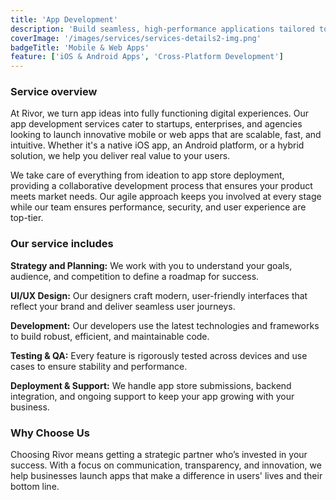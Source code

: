 ```yaml
---
title: 'App Development'
description: 'Build seamless, high-performance applications tailored to your business needs, from idea to launch.'
coverImage: '/images/services/services-details2-img.png'
badgeTitle: 'Mobile & Web Apps'
feature: ['iOS & Android Apps', 'Cross-Platform Development']
---
```


### Service overview

At Rivor, we turn app ideas into fully functioning digital experiences. Our app development services cater to startups, enterprises, and agencies looking to launch innovative mobile or web apps that are scalable, fast, and intuitive. Whether it's a native iOS app, an Android platform, or a hybrid solution, we help you deliver real value to your users.

We take care of everything from ideation to app store deployment, providing a collaborative development process that ensures your product meets market needs. Our agile approach keeps you involved at every stage while our team ensures performance, security, and user experience are top-tier.

### Our service includes

**Strategy and Planning:** We work with you to understand your goals, audience, and competition to define a roadmap for success.

**UI/UX Design:** Our designers craft modern, user-friendly interfaces that reflect your brand and deliver seamless user journeys.

**Development:** Our developers use the latest technologies and frameworks to build robust, efficient, and maintainable code.

**Testing & QA:** Every feature is rigorously tested across devices and use cases to ensure stability and performance.

**Deployment & Support:** We handle app store submissions, backend integration, and ongoing support to keep your app growing with your business.

### Why Choose Us

Choosing Rivor means getting a strategic partner who’s invested in your success. With a focus on communication, transparency, and innovation, we help businesses launch apps that make a difference in users' lives and their bottom line.
